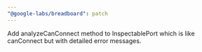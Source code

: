 ```yaml
---
"@google-labs/breadboard": patch
---
```


Add analyzeCanConnect method to InspectablePort which is like canConnect but with detailed error messages.
